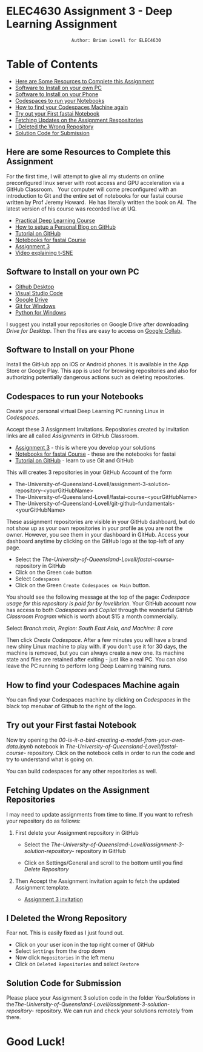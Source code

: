 # ELEC4630 Assignment 3 - Deep Learning Assignment

                            Author: Brian Lovell for ELEC4630

# Table of Contents
- [Here are Some Resources to Complete this Assignment](#here-are-some-resources-to-complete-this-assignment)
- [Software to Install on your own PC](#software-to-install-on-your-own-pc)
- [Software to Install on your Phone](#software-to-install-on-your-phone)
- [Codespaces to run your Notebooks](#codespaces-to-run-your-notebooks)
- [How to find your Codespaces Machine again](#how-to-find-your-codespaces-machine-again)
- [Try out your First fastai Notebook](#try-out-your-first-fastai-notebook)
- [Fetching Updates on the Assignment Respositories](#fetching-updates-on-the-assignment-respositories)
- [I Deleted the Wrong Repository](#i-deleted-the-wrong-repository)
- [Solution Code for Submission](#solution-code-for-submission)

## Here are some Resources to Complete this Assignment

For the first time, I will attempt to give all my students on online preconfigured linux server with root access and GPU acceleration via a GitHub Classroom.   Your computer will come preconfigured with an introduction to Git and the entire set of notebooks for our fastai course written by Prof Jeremy Howard.  He has literally written the book on AI.  The latest version of his course was recorded live at UQ. 

- [Practical Deep Learning Course](https://course.fast.ai/)
- [How to setup a Personal Blog on GitHub](https://www.fast.ai/posts/2020-01-16-fast_template.html)
- [Tutorial on GitHub](https://classroom.github.com/a/WQ2cYhvn)
- [Notebooks for fastai Course](https://classroom.github.com/a/55q09ppO)
- [Assignment 3](https://classroom.github.com/a/bFnkoIfT)
- [Video explaining t-SNE](https://youtu.be/RJVL80Gg3lA)

## Software to Install on your own PC

- [Github Desktop](https://desktop.github.com/)
- [Visual Studio Code](https://code.visualstudio.com/)
- [Google Drive](https://www.google.com/drive/download/)
- [Git for Windows](https://gitforwindows.org/)
- [Python for Windows](https://www.python.org/downloads/windows/)

I suggest you install your repositories on Google Drive after downloading *Drive for Desktop*.  Then the files are easy to access on [Google Collab](https://colab.research.google.com/). 

## Software to Install on your Phone

Install the GitHub app on iOS or Android phones. It is available in the App Store or Google Play. This app is used for browsing repositories and also for authorizing potentially dangerous actions such as deleting repositories. 


## Codespaces to run your Notebooks

Create your personal virtual Deep Learning PC running Linux in *Codespaces*.

Accept these 3 Assignment Invitations. Repositories created by invitation links are all called *Assignments* in GitHub Classroom.

- [Assignment 3](https://classroom.github.com/a/bFnkoIfT) - this is where you develop your solutions
- [Notebooks for fastai Course](https://classroom.github.com/a/55q09ppO) - these are the notebooks for fastai
- [Tutorial on GitHub](https://classroom.github.com/a/WQ2cYhvn) - learn to use Git and GitHub

This will creates 3 repositories in your GitHub Account of the form
- The-University-of-Queensland-Lovell/assignment-3-solution-repository-\<yourGitHubName>
- The-University-of-Queensland-Lovell/fastai-course-\<yourGitHubName>
- The-University-of-Queensland-Lovell/git-github-fundamentals-\<yourGitHubName>

These assignment repositories are visible in your GitHub dashboard, but do not show up as your own repositories in your profile as you are not the owner.  However, you see them in your dashboard in GitHub. Access your dashboard anytime by clicking on the GitHub logo at the top-left of any page. 

 - Select the *The-University-of-Queensland-Lovell/fastai-course-<yourGitHubName>* repository in GitHub
- Click on the Green `Code` button
- Select `Codespaces`
- Click on the Green  `Create Codespaces on Main` button.  

You should see the following message at the top of the page: *Codespace usage for this repository is paid for by lovellbrian*.  Your GitHub account now has access to both *Codespaces* and *Copilot* through the wonderful *GitHub Classroom Program* which is worth about $15 a month commercially. 

Select *Branch:main, Region: South East Asia, and Machine: 8 core*

Then click *Create Codespace*.  After a few minutes you will have a brand new shiny Linux machine to play with.  if you don't use it for 30 days, the machine is removed, but you can always create a new one.  Its machine state and files are retained after exiting - just like a real PC. You can also leave the PC running to perform long Deep Learning training runs. 

## How to find your Codespaces Machine again

You can find your Codespaces machine by clicking on *Codespaces* in the black top menubar of Github to the right of the logo.  

## Try out your First fastai Notebook

Now try opening the *00-is-it-a-bird-creating-a-model-from-your-own-data.ipynb* notebook in *The-University-of-Queensland-Lovell/fastai-course-<yourGitHubName>* repository.  Click on the notebook cells in order to run the code and try to understand what is going on. 

You can build codespaces for any other repositories as well. 

## Fetching Updates on the Assignment Repositories

I may need to update assignments from time to time.  If you want to refresh your repository do as follows:

1. First delete your Assignment repository in GitHub

   - Select the *The-University-of-Queensland-Lovell/assignment-3-solution-repository-<yourGitHubName>* repository in GitHub

   - Click on Settings/General and scroll to the bottom until you find *Delete Repository*

1. Then Accept the Assignment invitation again to fetch the updated Assignment template. 
   - [Assignment 3 invitation](https://classroom.github.com/a/bFnkoIfT)

## I Deleted the Wrong Repository

Fear not. This is easily fixed as I just found out.

- Click on your user icon in the top right corner of GitHub
- Select `Settings` from the drop down
- Now click `Repositories` in the left menu
- Click on `Deleted Repositories` and select `Restore`

## Solution Code for Submission

Please place your Assignment 3 solution code in the folder *YourSolutions* in the*The-University-of-Queensland-Lovell/assignment-3-solution-repository-<yourGitHubName>* repository. We can run and check your solutions remotely from there.



# Good Luck!
